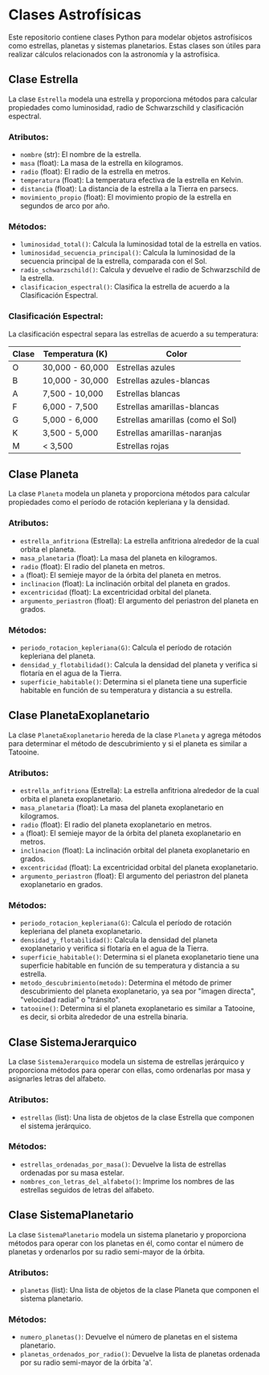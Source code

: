 # Clases Astrofísicas

Este repositorio contiene clases Python para modelar objetos astrofísicos como estrellas, planetas y sistemas planetarios. Estas clases son útiles para realizar cálculos relacionados con la astronomía y la astrofísica.

## Clase Estrella

La clase `Estrella` modela una estrella y proporciona métodos para calcular propiedades como luminosidad, radio de Schwarzschild y clasificación espectral.

### Atributos:

- `nombre` (str): El nombre de la estrella.
- `masa` (float): La masa de la estrella en kilogramos.
- `radio` (float): El radio de la estrella en metros.
- `temperatura` (float): La temperatura efectiva de la estrella en Kelvin.
- `distancia` (float): La distancia de la estrella a la Tierra en parsecs.
- `movimiento_propio` (float): El movimiento propio de la estrella en segundos de arco por año.

### Métodos:

- `luminosidad_total()`: Calcula la luminosidad total de la estrella en vatios.
- `luminosidad_secuencia_principal()`: Calcula la luminosidad de la secuencia principal de la estrella, comparada con el Sol.
- `radio_schwarzschild()`: Calcula y devuelve el radio de Schwarzschild de la estrella.
- `clasificacion_espectral()`: Clasifica la estrella de acuerdo a la Clasificación Espectral.

### Clasificación Espectral:

La clasificación espectral separa las estrellas de acuerdo a su temperatura:

| Clase | Temperatura (K) | Color             |
|-------|------------------|-------------------|
| O     | 30,000 - 60,000  | Estrellas azules  |
| B     | 10,000 - 30,000  | Estrellas azules-blancas |
| A     | 7,500 - 10,000   | Estrellas blancas |
| F     | 6,000 - 7,500    | Estrellas amarillas-blancas |
| G     | 5,000 - 6,000    | Estrellas amarillas (como el Sol) |
| K     | 3,500 - 5,000    | Estrellas amarillas-naranjas |
| M     | < 3,500          | Estrellas rojas    |

## Clase Planeta

La clase `Planeta` modela un planeta y proporciona métodos para calcular propiedades como el período de rotación kepleriana y la densidad.

### Atributos:

- `estrella_anfitriona` (Estrella): La estrella anfitriona alrededor de la cual orbita el planeta.
- `masa_planetaria` (float): La masa del planeta en kilogramos.
- `radio` (float): El radio del planeta en metros.
- `a` (float): El semieje mayor de la órbita del planeta en metros.
- `inclinacion` (float): La inclinación orbital del planeta en grados.
- `excentricidad` (float): La excentricidad orbital del planeta.
- `argumento_periastron` (float): El argumento del periastron del planeta en grados.

### Métodos:

- `periodo_rotacion_kepleriana(G)`: Calcula el período de rotación kepleriana del planeta.
- `densidad_y_flotabilidad()`: Calcula la densidad del planeta y verifica si flotaría en el agua de la Tierra.
- `superficie_habitable()`: Determina si el planeta tiene una superficie habitable en función de su temperatura y distancia a su estrella.

## Clase PlanetaExoplanetario

La clase `PlanetaExoplanetario` hereda de la clase `Planeta` y agrega métodos para determinar el método de descubrimiento y si el planeta es similar a Tatooine.

### Atributos:

- `estrella_anfitriona` (Estrella): La estrella anfitriona alrededor de la cual orbita el planeta exoplanetario.
- `masa_planetaria` (float): La masa del planeta exoplanetario en kilogramos.
- `radio` (float): El radio del planeta exoplanetario en metros.
- `a` (float): El semieje mayor de la órbita del planeta exoplanetario en metros.
- `inclinacion` (float): La inclinación orbital del planeta exoplanetario en grados.
- `excentricidad` (float): La excentricidad orbital del planeta exoplanetario.
- `argumento_periastron` (float): El argumento del periastron del planeta exoplanetario en grados.

### Métodos:

- `periodo_rotacion_kepleriana(G)`: Calcula el período de rotación kepleriana del planeta exoplanetario.
- `densidad_y_flotabilidad()`: Calcula la densidad del planeta exoplanetario y verifica si flotaría en el agua de la Tierra.
- `superficie_habitable()`: Determina si el planeta exoplanetario tiene una superficie habitable en función de su temperatura y distancia a su estrella.
- `metodo_descubrimiento(metodo)`: Determina el método de primer descubrimiento del planeta exoplanetario, ya sea por "imagen directa", "velocidad radial" o "tránsito".
- `tatooine()`: Determina si el planeta exoplanetario es similar a Tatooine, es decir, si orbita alrededor de una estrella binaria.

## Clase SistemaJerarquico

La clase `SistemaJerarquico` modela un sistema de estrellas jerárquico y proporciona métodos para operar con ellas, como ordenarlas por masa y asignarles letras del alfabeto.

### Atributos:

- `estrellas` (list): Una lista de objetos de la clase Estrella que componen el sistema jerárquico.

### Métodos:

- `estrellas_ordenadas_por_masa()`: Devuelve la lista de estrellas ordenadas por su masa estelar.
- `nombres_con_letras_del_alfabeto()`: Imprime los nombres de las estrellas seguidos de letras del alfabeto.

## Clase SistemaPlanetario

La clase `SistemaPlanetario` modela un sistema planetario y proporciona métodos para operar con los planetas en él, como contar el número de planetas y ordenarlos por su radio semi-mayor de la órbita.

### Atributos:

- `planetas` (list): Una lista de objetos de la clase Planeta que componen el sistema planetario.

### Métodos:

- `numero_planetas()`: Devuelve el número de planetas en el sistema planetario.
- `planetas_ordenados_por_radio()`: Devuelve la lista de planetas ordenada por su radio semi-mayor de la órbita 'a'.


